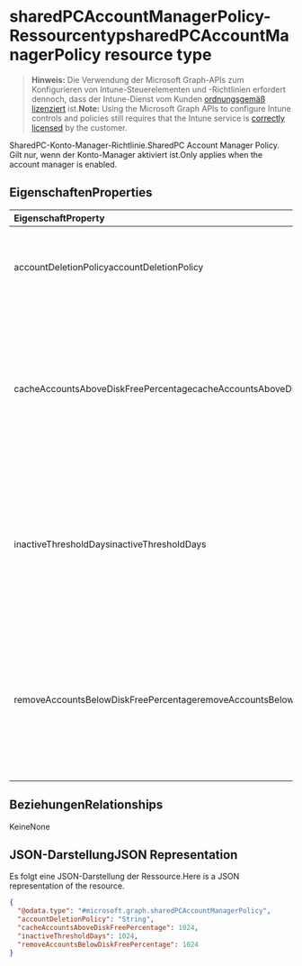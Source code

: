# <a name="sharedpcaccountmanagerpolicy-resource-type"></a><span data-ttu-id="a26b6-101">sharedPCAccountManagerPolicy-Ressourcentyp</span><span class="sxs-lookup"><span data-stu-id="a26b6-101">sharedPCAccountManagerPolicy resource type</span></span>

> <span data-ttu-id="a26b6-102">**Hinweis:** Die Verwendung der Microsoft Graph-APIs zum Konfigurieren von Intune-Steuerelementen und -Richtlinien erfordert dennoch, dass der Intune-Dienst vom Kunden [ordnungsgemäß lizenziert](https://go.microsoft.com/fwlink/?linkid=839381) ist.</span><span class="sxs-lookup"><span data-stu-id="a26b6-102">**Note:** Using the Microsoft Graph APIs to configure Intune controls and policies still requires that the Intune service is [correctly licensed](https://go.microsoft.com/fwlink/?linkid=839381) by the customer.</span></span>

<span data-ttu-id="a26b6-103">SharedPC-Konto-Manager-Richtlinie.</span><span class="sxs-lookup"><span data-stu-id="a26b6-103">SharedPC Account Manager Policy.</span></span> <span data-ttu-id="a26b6-104">Gilt nur, wenn der Konto-Manager aktiviert ist.</span><span class="sxs-lookup"><span data-stu-id="a26b6-104">Only applies when the account manager is enabled.</span></span>
## <a name="properties"></a><span data-ttu-id="a26b6-105">Eigenschaften</span><span class="sxs-lookup"><span data-stu-id="a26b6-105">Properties</span></span>
|<span data-ttu-id="a26b6-106">Eigenschaft</span><span class="sxs-lookup"><span data-stu-id="a26b6-106">Property</span></span>|<span data-ttu-id="a26b6-107">Typ</span><span class="sxs-lookup"><span data-stu-id="a26b6-107">Type</span></span>|<span data-ttu-id="a26b6-108">Beschreibung</span><span class="sxs-lookup"><span data-stu-id="a26b6-108">Description</span></span>|
|:---|:---|:---|
|<span data-ttu-id="a26b6-109">accountDeletionPolicy</span><span class="sxs-lookup"><span data-stu-id="a26b6-109">accountDeletionPolicy</span></span>|<span data-ttu-id="a26b6-110">String</span><span class="sxs-lookup"><span data-stu-id="a26b6-110">String</span></span>|<span data-ttu-id="a26b6-111">Konfiguriert, wann Konten gelöscht werden.</span><span class="sxs-lookup"><span data-stu-id="a26b6-111">Configures when accounts are deleted.</span></span> <span data-ttu-id="a26b6-112">Mögliche Werte sind: `immediate`, `diskSpaceThreshold` und `diskSpaceThresholdOrInactiveThreshold`.</span><span class="sxs-lookup"><span data-stu-id="a26b6-112">Possible values are: `immediate`, `diskSpaceThreshold`, `diskSpaceThresholdOrInactiveThreshold`.</span></span>|
|<span data-ttu-id="a26b6-113">cacheAccountsAboveDiskFreePercentage</span><span class="sxs-lookup"><span data-stu-id="a26b6-113">cacheAccountsAboveDiskFreePercentage</span></span>|<span data-ttu-id="a26b6-114">Int32</span><span class="sxs-lookup"><span data-stu-id="a26b6-114">Int32</span></span>|<span data-ttu-id="a26b6-115">Legt den Prozentsatz des verfügbaren Speicherplatzes fest, den ein PC haben sollte, damit keine weiteren zwischengespeicherten freigegebenen PC-Konten gelöscht werden.</span><span class="sxs-lookup"><span data-stu-id="a26b6-115">Sets the percentage of available disk space a PC should have before it stops deleting cached shared PC accounts.</span></span> <span data-ttu-id="a26b6-116">Gilt nur, wenn AccountDeletionPolicy den Wert DiskSpaceThreshold oder DiskSpaceThresholdOrInactiveThreshold hat.</span><span class="sxs-lookup"><span data-stu-id="a26b6-116">Only applies when AccountDeletionPolicy is DiskSpaceThreshold or DiskSpaceThresholdOrInactiveThreshold.</span></span> <span data-ttu-id="a26b6-117">Gültige Werte: 0 bis 100.</span><span class="sxs-lookup"><span data-stu-id="a26b6-117">Valid values 0 to 100</span></span>|
|<span data-ttu-id="a26b6-118">inactiveThresholdDays</span><span class="sxs-lookup"><span data-stu-id="a26b6-118">inactiveThresholdDays</span></span>|<span data-ttu-id="a26b6-119">Int32</span><span class="sxs-lookup"><span data-stu-id="a26b6-119">Int32</span></span>|<span data-ttu-id="a26b6-120">Gibt an, wann mit dem Löschen von Konten begonnen wird, wenn während des angegebenen Zeitraums (Anzahl von Tagen) keine Anmeldung stattgefunden hat.</span><span class="sxs-lookup"><span data-stu-id="a26b6-120">Specifies when the accounts will start being deleted when they have not been logged on during the specified period, given as number of days.</span></span> <span data-ttu-id="a26b6-121">Gilt nur, wenn AccountDeletionPolicy den Wert DiskSpaceThreshold oder DiskSpaceThresholdOrInactiveThreshold hat.</span><span class="sxs-lookup"><span data-stu-id="a26b6-121">Only applies when AccountDeletionPolicy is DiskSpaceThreshold or DiskSpaceThresholdOrInactiveThreshold.</span></span>|
|<span data-ttu-id="a26b6-122">removeAccountsBelowDiskFreePercentage</span><span class="sxs-lookup"><span data-stu-id="a26b6-122">removeAccountsBelowDiskFreePercentage</span></span>|<span data-ttu-id="a26b6-123">Int32</span><span class="sxs-lookup"><span data-stu-id="a26b6-123">Int32</span></span>|<span data-ttu-id="a26b6-124">Legt den auf einem PC verbleibenden Prozentsatz an Speicherplatz fest, ab dem Konten im Cache gelöscht werden, um Speicherplatz freizugeben.</span><span class="sxs-lookup"><span data-stu-id="a26b6-124">Sets the percentage of disk space remaining on a PC before cached accounts will be deleted to free disk space.</span></span> <span data-ttu-id="a26b6-125">Konten, die am längsten inaktiv waren, werden zuerst gelöscht.</span><span class="sxs-lookup"><span data-stu-id="a26b6-125">Accounts that have been inactive the longest will be deleted first.</span></span> <span data-ttu-id="a26b6-126">Gilt nur, wenn AccountDeletionPolicy den Wert DiskSpaceThresholdOrInactiveThreshold hat.</span><span class="sxs-lookup"><span data-stu-id="a26b6-126">Only applies when AccountDeletionPolicy is DiskSpaceThresholdOrInactiveThreshold.</span></span> <span data-ttu-id="a26b6-127">Gültige Werte: 0 bis 100.</span><span class="sxs-lookup"><span data-stu-id="a26b6-127">Valid values 0 to 100</span></span>|

## <a name="relationships"></a><span data-ttu-id="a26b6-128">Beziehungen</span><span class="sxs-lookup"><span data-stu-id="a26b6-128">Relationships</span></span>
<span data-ttu-id="a26b6-129">Keine</span><span class="sxs-lookup"><span data-stu-id="a26b6-129">None</span></span>
## <a name="json-representation"></a><span data-ttu-id="a26b6-130">JSON-Darstellung</span><span class="sxs-lookup"><span data-stu-id="a26b6-130">JSON Representation</span></span>
<span data-ttu-id="a26b6-131">Es folgt eine JSON-Darstellung der Ressource.</span><span class="sxs-lookup"><span data-stu-id="a26b6-131">Here is a JSON representation of the resource.</span></span>
<!-- {
  "blockType": "resource",
  "keyProperty": "id",
  "@odata.type": "microsoft.graph.sharedPCAccountManagerPolicy"
}
-->
``` json
{
  "@odata.type": "#microsoft.graph.sharedPCAccountManagerPolicy",
  "accountDeletionPolicy": "String",
  "cacheAccountsAboveDiskFreePercentage": 1024,
  "inactiveThresholdDays": 1024,
  "removeAccountsBelowDiskFreePercentage": 1024
}
```



